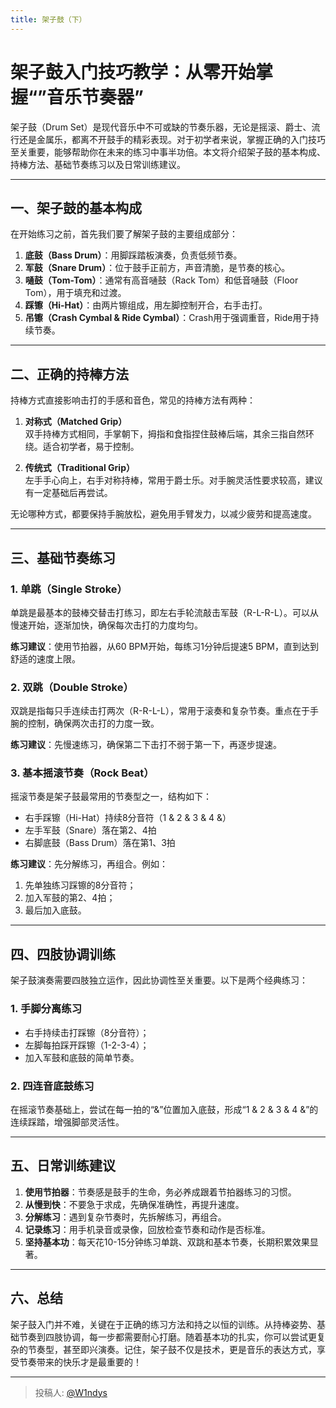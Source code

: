 ```yaml
---
title: 架子鼓（下）
---
```


# **架子鼓入门技巧教学：从零开始掌握“”音乐节奏器”**

架子鼓（Drum Set）是现代音乐中不可或缺的节奏乐器，无论是摇滚、爵士、流行还是金属乐，都离不开鼓手的精彩表现。对于初学者来说，掌握正确的入门技巧至关重要，能够帮助你在未来的练习中事半功倍。本文将介绍架子鼓的基本构成、持棒方法、基础节奏练习以及日常训练建议。

---

## **一、架子鼓的基本构成**
在开始练习之前，首先我们要了解架子鼓的主要组成部分：
1. **底鼓（Bass Drum）**：用脚踩踏板演奏，负责低频节奏。
2. **军鼓（Snare Drum）**：位于鼓手正前方，声音清脆，是节奏的核心。
3. **嗵鼓（Tom-Tom）**：通常有高音嗵鼓（Rack Tom）和低音嗵鼓（Floor Tom），用于填充和过渡。
4. **踩镲（Hi-Hat）**：由两片镲组成，用左脚控制开合，右手击打。
5. **吊镲（Crash Cymbal & Ride Cymbal）**：Crash用于强调重音，Ride用于持续节奏。

---

## **二、正确的持棒方法**
持棒方式直接影响击打的手感和音色，常见的持棒方法有两种：
1. **对称式（Matched Grip）**  
   双手持棒方式相同，手掌朝下，拇指和食指捏住鼓棒后端，其余三指自然环绕。适合初学者，易于控制。
   
2. **传统式（Traditional Grip）**  
   左手手心向上，右手对称持棒，常用于爵士乐。对手腕灵活性要求较高，建议有一定基础后再尝试。

无论哪种方式，都要保持手腕放松，避免用手臂发力，以减少疲劳和提高速度。

---

## **三、基础节奏练习**
### **1. 单跳（Single Stroke）**
单跳是最基本的鼓棒交替击打练习，即左右手轮流敲击军鼓（R-L-R-L）。可以从慢速开始，逐渐加快，确保每次击打的力度均匀。

**练习建议**：使用节拍器，从60 BPM开始，每练习1分钟后提速5 BPM，直到达到舒适的速度上限。

### **2. 双跳（Double Stroke）**
双跳是指每只手连续击打两次（R-R-L-L），常用于滚奏和复杂节奏。重点在于手腕的控制，确保两次击打的力度一致。

**练习建议**：先慢速练习，确保第二下击打不弱于第一下，再逐步提速。

### **3. 基本摇滚节奏（Rock Beat）**
摇滚节奏是架子鼓最常用的节奏型之一，结构如下：
- 右手踩镲（Hi-Hat）持续8分音符（1 & 2 & 3 & 4 &）
- 左手军鼓（Snare）落在第2、4拍
- 右脚底鼓（Bass Drum）落在第1、3拍

**练习建议**：先分解练习，再组合。例如：
1. 先单独练习踩镲的8分音符；
2. 加入军鼓的第2、4拍；
3. 最后加入底鼓。

---

## **四、四肢协调训练**
架子鼓演奏需要四肢独立运作，因此协调性至关重要。以下是两个经典练习：
### **1. 手脚分离练习**
- 右手持续击打踩镲（8分音符）；
- 左脚每拍踩开踩镲（1-2-3-4）；
- 加入军鼓和底鼓的简单节奏。

### **2. 四连音底鼓练习**
在摇滚节奏基础上，尝试在每一拍的“&”位置加入底鼓，形成“1 & 2 & 3 & 4 &”的连续踩踏，增强脚部灵活性。

---

## **五、日常训练建议**
1. **使用节拍器**：节奏感是鼓手的生命，务必养成跟着节拍器练习的习惯。
2. **从慢到快**：不要急于求成，先确保准确性，再提升速度。
3. **分解练习**：遇到复杂节奏时，先拆解练习，再组合。
4. **记录练习**：用手机录音或录像，回放检查节奏和动作是否标准。
5. **坚持基本功**：每天花10-15分钟练习单跳、双跳和基本节奏，长期积累效果显著。

---

## **六、总结**
架子鼓入门并不难，关键在于正确的练习方法和持之以恒的训练。从持棒姿势、基础节奏到四肢协调，每一步都需要耐心打磨。随着基本功的扎实，你可以尝试更复杂的节奏型，甚至即兴演奏。记住，架子鼓不仅是技术，更是音乐的表达方式，享受节奏带来的快乐才是最重要的！

---

> 投稿人: [@W1ndys](https://github.com/W1ndys)
